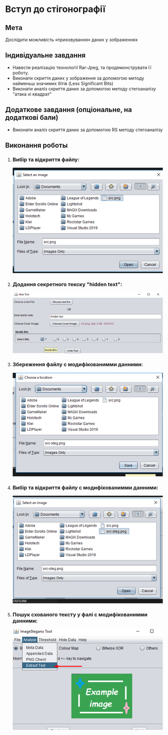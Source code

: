 # Вступ до стігонографії
## Мета

Дослідити можливість «приховування» даних у зображеннях

## Індивідуальне завдання

 * Навести реалізацію технології Rar-Jpeg, та продемонструвати її роботу.
 * Виконати скриття даних у зображення за допомогою методу найменьш значимих бітів (Less Significant Bits)
 * Виконати аналіз скриття даних за допомогою методу стегоаналізу "атака хі квадрат"


## Додаткове завдання (опціональне, на додаткові бали)

 * Виконати аналіз скриття даних за допомогою RS методу стегоаналізу 

## Виконання роботы

1. ### Вибiр та вiдкриття файлу: 
   ![Вибiр та вiдкриття файлу](./screenshots/1.png)
2. ### Додання секретного текску "hidden text": 
   ![Додання секретного текску "hidden text"](./screenshots/2.png)
3. ### Збереження файлу с модифiкованимми данними: 
   ![Збереження файлу с модифiкованимми данними](./screenshots/3.png)
4. ### Вибiр та вiдкриття файлу с модифiкованимми данними: 
   ![Вибiр та вiдкриття файлу с модифiкованимми данними](./screenshots/4.png)
5. ### Пошук схованого тексту у фалi с модифiкованимми данними: 
   ![Пошук схованого тексту у фалi с модифiкованимми данними](./screenshots/5.png)
